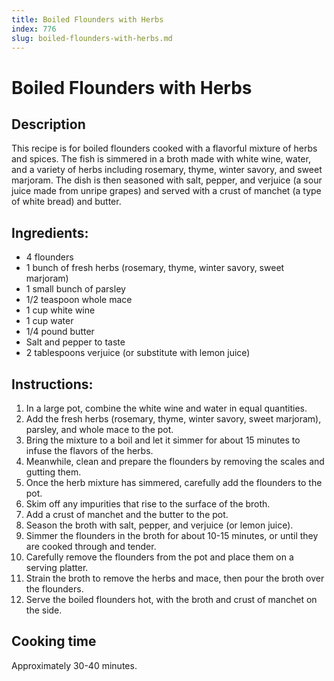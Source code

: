 ```yaml
---
title: Boiled Flounders with Herbs
index: 776
slug: boiled-flounders-with-herbs.md
---
```


# Boiled Flounders with Herbs

## Description
This recipe is for boiled flounders cooked with a flavorful mixture of herbs and spices. The fish is simmered in a broth made with white wine, water, and a variety of herbs including rosemary, thyme, winter savory, and sweet marjoram. The dish is then seasoned with salt, pepper, and verjuice (a sour juice made from unripe grapes) and served with a crust of manchet (a type of white bread) and butter.

## Ingredients:
- 4 flounders
- 1 bunch of fresh herbs (rosemary, thyme, winter savory, sweet marjoram)
- 1 small bunch of parsley
- 1/2 teaspoon whole mace
- 1 cup white wine
- 1 cup water
- 1/4 pound butter
- Salt and pepper to taste
- 2 tablespoons verjuice (or substitute with lemon juice)

## Instructions:
1. In a large pot, combine the white wine and water in equal quantities.
2. Add the fresh herbs (rosemary, thyme, winter savory, sweet marjoram), parsley, and whole mace to the pot.
3. Bring the mixture to a boil and let it simmer for about 15 minutes to infuse the flavors of the herbs.
4. Meanwhile, clean and prepare the flounders by removing the scales and gutting them.
5. Once the herb mixture has simmered, carefully add the flounders to the pot.
6. Skim off any impurities that rise to the surface of the broth.
7. Add a crust of manchet and the butter to the pot.
8. Season the broth with salt, pepper, and verjuice (or lemon juice).
9. Simmer the flounders in the broth for about 10-15 minutes, or until they are cooked through and tender.
10. Carefully remove the flounders from the pot and place them on a serving platter.
11. Strain the broth to remove the herbs and mace, then pour the broth over the flounders.
12. Serve the boiled flounders hot, with the broth and crust of manchet on the side.

## Cooking time
Approximately 30-40 minutes.